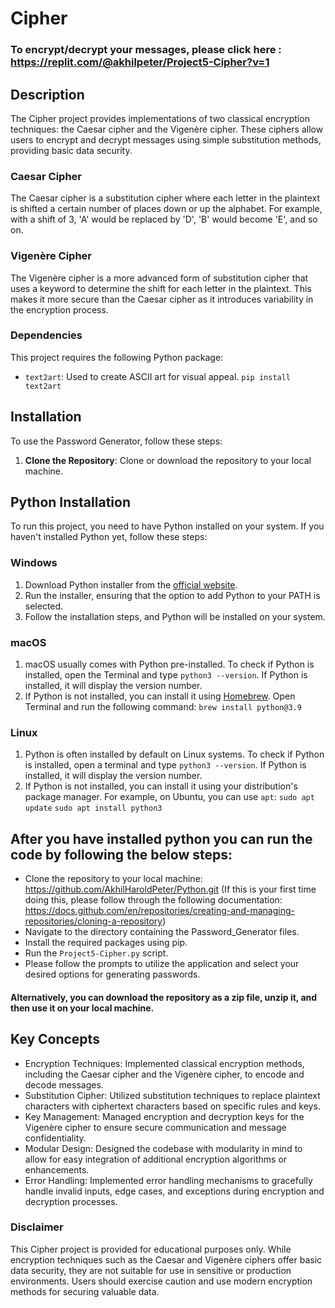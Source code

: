 # Cipher

### To encrypt/decrypt your messages, please click here : https://replit.com/@akhilpeter/Project5-Cipher?v=1


## Description

The Cipher project provides implementations of two classical encryption techniques: the Caesar cipher and the Vigenère cipher. These ciphers allow users to encrypt and decrypt messages using simple substitution methods, providing basic data security.

### Caesar Cipher

The Caesar cipher is a substitution cipher where each letter in the plaintext is shifted a certain number of places down or up the alphabet. For example, with a shift of 3, 'A' would be replaced by 'D', 'B' would become 'E', and so on.

### Vigenère Cipher

The Vigenère cipher is a more advanced form of substitution cipher that uses a keyword to determine the shift for each letter in the plaintext. This makes it more secure than the Caesar cipher as it introduces variability in the encryption process.

### Dependencies
This project requires the following Python package:
- `text2art`: Used to create ASCII art for visual appeal. `pip install text2art`

## Installation

To use the Password Generator, follow these steps:

1. **Clone the Repository**: Clone or download the repository to your local machine.

## Python Installation

To run this project, you need to have Python installed on your system. If you haven't installed Python yet, follow these steps:

### Windows

1. Download Python installer from the [official website](https://www.python.org/downloads/).
2. Run the installer, ensuring that the option to add Python to your PATH is selected.
3. Follow the installation steps, and Python will be installed on your system.

### macOS

1. macOS usually comes with Python pre-installed. To check if Python is installed, open the Terminal and type `python3 --version`. If Python is installed, it will display the version number.
2. If Python is not installed, you can install it using [Homebrew](https://brew.sh/). Open Terminal and run the following command:
`brew install python@3.9`

### Linux

1. Python is often installed by default on Linux systems. To check if Python is installed, open a terminal and type `python3 --version`. If Python is installed, it will display the version number.
2. If Python is not installed, you can install it using your distribution's package manager. For example, on Ubuntu, you can use `apt`:
`sudo apt update`
`sudo apt install python3`


## After you have installed python you can run the code by following the below steps:
- Clone the repository to your local machine: https://github.com/AkhilHaroldPeter/Python.git (If this is your first time doing this, please follow through the following documentation: https://docs.github.com/en/repositories/creating-and-managing-repositories/cloning-a-repository)
- Navigate to the directory containing the Password_Generator files.
- Install the required packages using pip.
- Run the `Project5-Cipher.py` script.
- Please follow the prompts to utilize the application and select your desired options for generating passwords.
#### Alternatively, you can download the repository as a zip file, unzip it, and then use it on your local machine.


## Key Concepts

- Encryption Techniques: Implemented classical encryption methods, including the Caesar cipher and the Vigenère cipher, to encode and decode messages.
- Substitution Cipher: Utilized substitution techniques to replace plaintext characters with ciphertext characters based on specific rules and keys.
- Key Management: Managed encryption and decryption keys for the Vigenère cipher to ensure secure communication and message confidentiality.
- Modular Design: Designed the codebase with modularity in mind to allow for easy integration of additional encryption algorithms or enhancements.
- Error Handling: Implemented error handling mechanisms to gracefully handle invalid inputs, edge cases, and exceptions during encryption and decryption processes.


### Disclaimer
This Cipher project is provided for educational purposes only. While encryption techniques such as the Caesar and Vigenère ciphers offer basic data security, they are not suitable for use in sensitive or production environments. Users should exercise caution and use modern encryption methods for securing valuable data.
